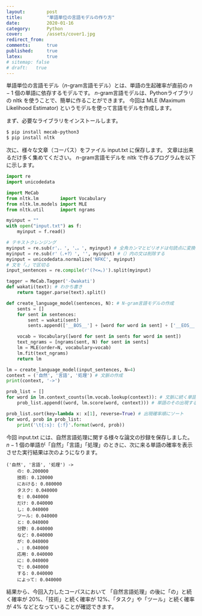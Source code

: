 ```yaml
---
layout:        post
title:         "単語単位の言語モデルの作り方"
date:          2020-01-16
category:      Python
cover:         /assets/cover1.jpg
redirect_from:
comments:      true
published:     true
latex:         true
# sitemap: false
# draft:   true
---
```


単語単位の言語モデル（$n$-gram言語モデル）とは、単語の生起確率が直前の $n-1$ 個の単語に依存するモデルです。
$n$-gram言語モデルは、Pythonライブラリの nltk を使うことで、簡単に作ることができます。
今回は MLE (Maximum Likelihood Estimator) というモデルを使って言語モデルを作成します。

まず、必要なライブラリをインストールします。

```bash
$ pip install mecab-python3
$ pip install nltk
```

次に、様々な文章（コーパス）をファイル input.txt に保存します。
文章は出来るだけ多く集めてください。
$n$-gram言語モデルを nltk で作るプログラムを以下に示します。

```python
import re
import unicodedata

import MeCab
from nltk.lm        import Vocabulary
from nltk.lm.models import MLE
from nltk.util      import ngrams

myinput = ""
with open("input.txt") as f:
    myinput = f.read()

# テキストクレンジング
myinput = re.sub(r'，．', '、。', myinput) # 全角カンマとピリオドは句読点に変換する
myinput = re.sub(r'（.+?）', '', myinput) #（）内の文は削除する
myinput = unicodedata.normalize('NFKC', myinput)
# 文を「。」で区切る
input_sentences = re.compile(r'(?<=。)').split(myinput)

tagger = MeCab.Tagger('-Owakati')
def wakati(text): # わかち書き
    return tagger.parse(text).split()

def create_language_model(sentences, N): # N-gram言語モデルの作成
    sents = []
    for sent in sentences:
        sent = wakati(sent)
        sents.append(['__BOS__'] + [word for word in sent] + ['__EOS__'])

    vocab = Vocabulary([word for sent in sents for word in sent])
    text_ngrams = [ngrams(sent, N) for sent in sents]
    lm = MLE(order=N, vocabulary=vocab)
    lm.fit(text_ngrams)
    return lm

lm = create_language_model(input_sentences, N=4)
context = ('自然', '言語', '処理') # 文脈の作成
print(context, '->')

prob_list = []
for word in lm.context_counts(lm.vocab.lookup(context)): # 文脈に続く単語一覧の取得
    prob_list.append((word, lm.score(word, context))) # 単語のその出現する確率を格納

prob_list.sort(key=lambda x: x[1], reverse=True) # 出現確率順にソート
for word, prob in prob_list:
    print('\t{:s}: {:f}'.format(word, prob))
```

今回 input.txt には、自然言語処理に関する様々な論文の抄録を保存しました。
$n-1$ 個の単語が「自然」「言語」「処理」のときに、次に来る単語の確率を表示させた実行結果は次のようになります。

```output
('自然', '言語', '処理') ->
	の: 0.200000
	技術: 0.120000
	における: 0.080000
	タスク: 0.040000
	を: 0.040000
	だけ: 0.040000
	し: 0.040000
	ツール: 0.040000
	と: 0.040000
	分野: 0.040000
	など: 0.040000
	が: 0.040000
	、: 0.040000
	応用: 0.040000
	に: 0.040000
	で: 0.040000
	する: 0.040000
	によって: 0.040000
```

結果から、今回入力したコーパスにおいて
「自然言語処理」の後に「の」と続く確率が 20%、「技術」と続く確率が 12%、「タスク」や「ツール」と続く確率が 4% などとなっていることが確認できます。
